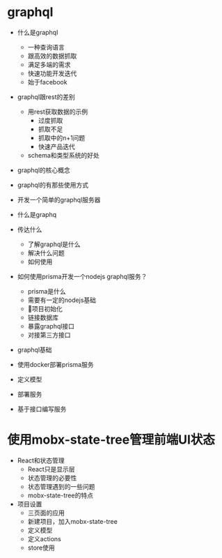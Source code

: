# graphql

* 什么是graphql
    * 一种查询语言
    * 跟高效的数据抓取
    * 满足多端的需求
    * 快速功能开发迭代
    * 始于facebook
* graphql跟rest的差别
    * 用rest获取数据的示例
        * 过度抓取
        * 抓取不足
        * 抓取中的n+1问题
        * 快速产品迭代
    * schema和类型系统的好处
* graphql的核心概念
* graphql的有那些使用方式
* 开发一个简单的graphql服务器

* 什么是graphq
* 传达什么
    * 了解graphql是什么
    * 解决什么问题
    * 如何使用
* 如何使用prisma开发一个nodejs graphql服务？
    * prisma是什么
    * 需要有一定的nodejs基础
    * 项目初始化
    * 链接数据库
    * 暴露graphql接口
    * 对接第三方接口
* graphql基础
* 使用docker部署prisma服务
* 定义模型
* 部署服务
* 基于接口编写服务

# 使用mobx-state-tree管理前端UI状态
* React和状态管理
    * React只是显示层
    * 状态管理的必要性
    * 状态管理遇到的一些问题
    * mobx-state-tree的特点
* 项目设置
    * 三页面的应用
    * 新建项目，加入mobx-state-tree
    * 定义模型
    * 定义actions
    * store使用